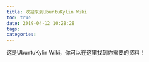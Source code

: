 ```yaml
---
title: 欢迎来到UbuntuKylin Wiki
toc: true
date: 2019-04-12 10:28:28
tags:
categories:
---
```



这是UbuntuKylin Wiki，你可以在这里找到你需要的资料！


